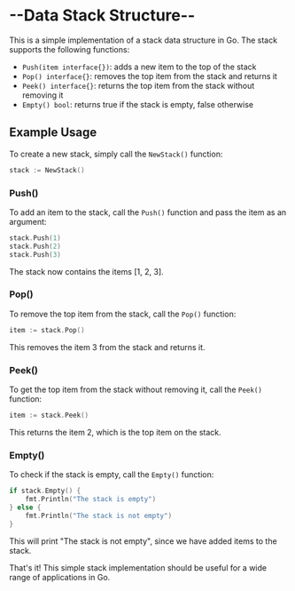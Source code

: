 # --Data Stack Structure--

This is a simple implementation of a stack data structure in Go. The stack supports the following functions:

- `Push(item interface{})`: adds a new item to the top of the stack
- `Pop() interface{}`: removes the top item from the stack and returns it
- `Peek() interface{}`: returns the top item from the stack without removing it
- `Empty() bool`: returns true if the stack is empty, false otherwise

## Example Usage

To create a new stack, simply call the `NewStack()` function:

```go
stack := NewStack()
```

### Push()

To add an item to the stack, call the `Push()` function and pass the item as an argument:

```go
stack.Push(1)
stack.Push(2)
stack.Push(3)
```

The stack now contains the items [1, 2, 3].

### Pop()

To remove the top item from the stack, call the `Pop()` function:

```go
item := stack.Pop()
```

This removes the item 3 from the stack and returns it.

### Peek()

To get the top item from the stack without removing it, call the `Peek()` function:

```go
item := stack.Peek()
```

This returns the item 2, which is the top item on the stack.

### Empty()

To check if the stack is empty, call the `Empty()` function:

```go
if stack.Empty() {
    fmt.Println("The stack is empty")
} else {
    fmt.Println("The stack is not empty")
}
```

This will print "The stack is not empty", since we have added items to the stack.

That's it! This simple stack implementation should be useful for a wide range of applications in Go.
